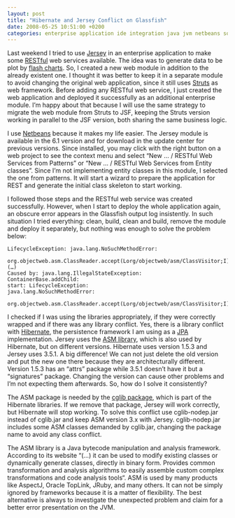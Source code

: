 ```yaml
---
layout: post
title: "Hibernate and Jersey Conflict on Glassfish"
date: 2008-05-25 10:51:00 +0200
categories: enterprise application ide integration java jvm netbeans software architecture
---
```


Last weekend I tried to use [Jersey](http://jersey.dev.java.net) in an enterprise application to make some [RESTful](http://en.wikipedia.org/wiki/Representational_State_Transfer) web services available. The idea was to generate data to be plot by [flash charts](http://teethgrinder.co.uk/open-flash-chart/index.php). So, I created a new web module in addition to the already existent one. I thought it was better to keep it in a separate module to avoid changing the original web application,  since it still uses [Struts](http://struts.apache.org) as web framework. Before adding any RESTful web service, I just created the web application and deployed it successfully as an additional enterprise module. I’m happy about that because I will use the same strategy to migrate the web module from Struts to JSF, keeping the Struts version working in parallel to the JSF version, both sharing the same business logic.

I use [Netbeans](http://www.netbeans.com) because it makes my life easier. The Jersey module is available in the 6.1 version and for download in the update center for previous versions. Since installed, you may click with the right button on a web project to see the context menu and select “New … / RESTful Web Services from Patterns” or “New … / RESTful Web Services from Entity classes”. Since I’m not implementing entity classes in this module, I selected the one from patterns. It will start a wizard to prepare the application for REST and generate the initial class skeleton to start working.

I followed those steps and the RESTful web service was created successfully. However, when I start to deploy the whole application again, an obscure error appears in the Glassfish output log insistently. In such situation I tried everything: clean, build, clean and build, remove the module and deploy it separately, but nothing was enough to solve the problem below:

```
LifecycleException: java.lang.NoSuchMethodError:
  org.objectweb.asm.ClassReader.accept(Lorg/objectweb/asm/ClassVisitor;I)
(…)
Caused by: java.lang.IllegalStateException:
ContainerBase.addChild:
start: LifecycleException:
java.lang.NoSuchMethodError:
  org.objectweb.asm.ClassReader.accept(Lorg/objectweb/asm/ClassVisitor;I)
```

I checked if I was using the libraries appropriately, if they were correctly wrapped and if there was any library conflict. Yes, there is a library conflict with [Hibernate](http://www.hibernate.org/), the persistence framework I am using as a [JPA](http://java.sun.com/javaee/overview/faq/persistence.jsp) implementation. Jersey uses the [ASM library](http://asm.objectweb.org/), which is also used by Hibernate, but on different versions. Hibernate uses version 1.5.3 and Jersey uses 3.5.1. A big difference! We can not just delete the old version and put the new one there because they are architecturally different. Version 1.5.3 has an “attrs” package while 3.5.1 doesn’t have it but a “signatures” package. Changing the version can cause other problems and I’m not expecting them afterwards. So, how do I solve it consistently?

The ASM package is needed by the [cglib package](http://cglib.sourceforge.net/), which is part of the Hibernate libraries. If we remove that package, Jersey will work correctly, but Hibernate will stop working. To solve this conflict use cglib-nodep.jar instead of cglib.jar and keep ASM version 3.x with Jersey. cglib-nodep.jar includes some ASM classes demanded by cglib.jar, changing the package name to avoid any class conflict.

The ASM library is a Java bytecode manipulation and analysis framework. According to its website “(…) it can be used to modify existing classes or dynamically generate classes, directly in binary form. Provides common transformation and analysis algorithms to easily assemble custom complex transformations and code analysis tools“. ASM is used by many products like AspectJ, Oracle TopLink, JRuby, and many others. It can not be simply ignored by frameworks because it is a matter of flexibility. The best alternative is always to investigate the unexpected problem and claim for a better error presentation on the JVM.

